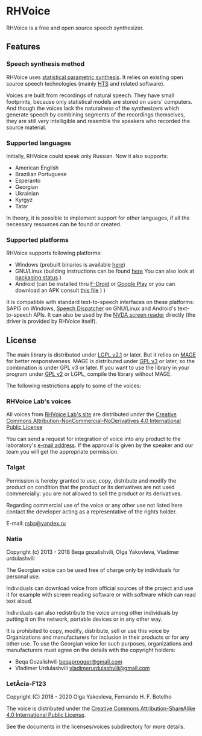 # RHVoice

RHVoice is a free and open source speech synthesizer.

## Features

### Speech synthesis method

RHVoice uses [statistical parametric synthesis](https://en.wikipedia.org/wiki/Speech_synthesis#HMM-based_synthesis).
It relies on existing
open source speech technologies (mainly
[HTS](http://hts.sp.nitech.ac.jp) and related software).

Voices are built from recordings of natural speech. They have small
footprints, because only statistical models are stored on users'
computers. And though the voices lack the naturalness of the
synthesizers which generate speech by combining segments of the
recordings themselves, they are still very intelligible and resemble
the speakers who recorded the source material.

### Supported languages

Initially, RHVoice could speak only Russian. Now it also supports:

* American English
* Brazilian Portuguese
* Esperanto
* Georgian
* Ukrainian
* Kyrgyz
* Tatar

In theory, it is possible to implement support for
other languages, if all the necessary resources can be found or
created.

### Supported platforms

RHVoice supports following platforms:

* Windows (prebuilt binaries is available [here](doc/en/Binaries.md))
* GNU/Linux (building instructions can be found [here](doc/en/Compiling-on-Linux.md) You can also look at [packaging status](doc/en/Packaging-status.md).)
* Android (can be installed thru [F-Droid](https://f-droid.org/packages/com.github.olga_yakovleva.rhvoice.android/) or [Google Play](https://play.google.com/store/apps/details?id=com.github.olga_yakovleva.rhvoice.android) or you can download an APK consult [this file](doc/en/Binaries.md##Android) ) )

It is compatible with
standard text-to-speech interfaces on these platforms: SAPI5 on
Windows, [Speech Dispatcher](https://devel.freebsoft.org/speechd) on
GNU/Linux and Android's text-to-speech APIs. It can also be used by
the [NVDA screen reader](https://www.nvaccess.org) directly (the driver
is provided by RHVoice itself).

## License

The main library is distributed under [LGPL v2.1](https://www.gnu.org/licenses/lgpl-2.1.html) or later. But it
relies on [MAGE](https://github.com/numediart/mage) for better responsiveness. MAGE is distributed under
[GPL v3](https://www.gnu.org/licenses/gpl-3.0.html) or later, so the combination is under GPL v3 or later. If you
want to use the library in your program under [GPL v2](https://www.gnu.org/licenses/gpl-2.0.html) or LGPL, compile the library without MAGE.

The following restrictions apply to some of the voices:

### RHVoice Lab's voices

All voices from [RHVoice Lab's site](https://rhvoice.su/voices/) are distributed under the [Creative Commons Attribution-NonCommercial-NoDerivatives 4.0 International Public License](https://creativecommons.org/licenses/by-nc-nd/4.0/)

You can send a request for integration of voice into any product to the laboratory's [e-mail address](mailto:rhvoice@tiflo.org). If the approval is given by the speaker and our team you will get the appropriate permission.

### Talgat

Permission is hereby granted to use, copy, distribute and modify the
product on condition that the product or its derivatives are not used
commercially: you are not allowed to sell the product or its
derivatives.

Regarding commercial use of the voice or any other use not listed here
contact the developer acting as a representative of the rights holder.

E-mail: rsbs@yandex.ru

### Natia

Copyright (c) 2013 - 2018 Beqa gozalishvili, Olga Yakovleva, Vladimer urdulashvili

The Georgian voice can be used free of charge only by individuals for
personal use.

Individuals can download  voice from official sources of
the project and use it for example with screen reading software or
with software which can read text aloud.

Individuals can also redistribute the voice among other individuals by
putting it on the network, portable devices or in any other way.

It is prohibited to copy, modify, distribute, sell or use this voice
by Organizations and manufacturers for inclusion in their products or
for any other use.
To use the Georgian voice for such purposes, organizations and manufacturers must agree on the details with the copyright holders:

* Beqa Gozalishvili <beqaprogger@gmail.com>
* Vladimer Urdulashvili <vladimerurdulashvili@gmail.com>

### LetÃ­cia-F123

Copyright (C) 2018 - 2020  Olga Yakovleva, Fernando H. F. Botelho

The voice is distributed under the [Creative Commons Attribution-ShareAlike 4.0 International Public License](https://creativecommons.org/licenses/by-sa/4.0/).

See the documents in the licenses/voices subdirectory for more details.
